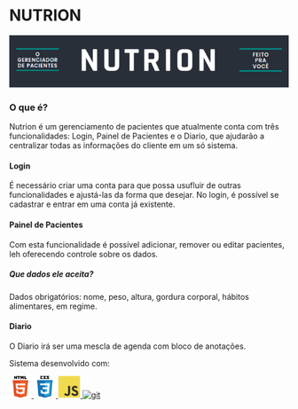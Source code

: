 # NUTRION

![](./assets/public//img/logo.png)

### O que é?
Nutrion é um gerenciamento de pacientes que atualmente conta com três funcionalidades: Login, Painel de Pacientes e o Diario, que ajudarão a centralizar todas as informações do cliente em um só sistema.

#### Login

É necessário criar uma conta para que possa usufluir de outras funcionalidades e ajustá-las da forma que desejar. No login, é possível se cadastrar e entrar em uma conta já existente.

#### Painel de Pacientes

Com esta funcionalidade é possível adicionar, remover ou editar pacientes, leh oferecendo controle sobre os dados.

##### Que dados ele aceita?
Dados obrigatórios: nome, peso, altura, gordura corporal, hábitos alimentares, em regime. 

#### Diario

O Diario irá ser uma mescla de agenda com bloco de anotações.

Sistema desenvolvido com: 
<p align="left">   <a href="https://www.w3.org/html/" target="_blank"> <img src="https://raw.githubusercontent.com/devicons/devicon/master/icons/html5/html5-original-wordmark.svg" alt="html5" width="40" height="40"/> </a>
<a href="https://www.w3schools.com/css/" target="_blank"> <img src="https://raw.githubusercontent.com/devicons/devicon/master/icons/css3/css3-original-wordmark.svg" alt="css3" width="40" height="40"/> </a>
<a href="https://developer.mozilla.org/en-US/docs/Web/JavaScript" target="_blank"> <img src="https://raw.githubusercontent.com/devicons/devicon/master/icons/javascript/javascript-original.svg" alt="javascript" width="40" height="40"/> </a>
<a href="https://git-scm.com/" target="_blank"> <img src="https://www.vectorlogo.zone/logos/git-scm/git-scm-icon.svg" alt="git" width="40" height="40"/> </a>  </p>
